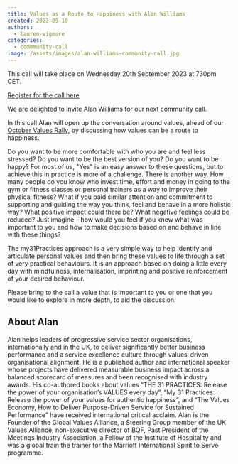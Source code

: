 ```yaml
---
title: Values as a Route to Happiness with Alan Williams
created: 2023-09-10
authors:
  - lauren-wigmore
categories:
  - commmunity-call
image: /assets/images/alan-williams-community-call.jpg
---
```

This call will take place on Wednesday 20th September 2023 at 730pm CET.

[Register for the call here](https://us02web.zoom.us/meeting/register/tZUqdO-vqzwjHtX772ICraDLQNeqiReq-01v)

We are delighted to invite Alan Williams for our next community call.

In this call Alan will open up the conversation around values, ahead of our [October Values Rally](https://lifeitself.org/blog/2023/09/11/october-values-rally), by discussing how values can be a route to happiness. 

Do you want to be more comfortable with who you are and feel less stressed? Do you want to be the best version of you? Do you want to be happy? For most of us, "Yes" is an easy answer to these questions, but to achieve this in practice is more of a challenge. There is another way. How many people do you know who invest time, effort and money in going to the gym or fitness classes or personal trainers as a way to improve their physical fitness? What if you paid similar attention and commitment to supporting and guiding the way you think, feel and behave in a more holistic way? What positive impact could there be? What negative feelings could be reduced? Just imagine – how would you feel if you knew what was important to you and how to make decisions based on and behave in line with these things? 

The my31Practices approach is a very simple way to help identify and articulate personal values and then bring these values to life through a set of very practical behaviours. It is an approach based on doing a little every day with mindfulness, internalisation, imprinting and positive reinforcement of your desired behaviour.

Please bring to the call a value that is important to you or one that you would like to explore in more depth, to aid the discussion.

## About Alan

Alan helps leaders of progressive service sector organisations, internationally and in the UK, to deliver significantly better business performance and a service excellence culture through values-driven organisational alignment. He is a published author and international speaker whose projects have delivered measurable business impact across a balanced scorecard of measures and been recognised with industry awards. His co-authored books about values “THE 31 PRACTICES: Release the power of your organisation’s VALUES every day”, “My 31 Practices: Release the power of your values for authentic happiness”, and “The Values Economy, How to Deliver Purpose-Driven Service for Sustained Performance” have received international critical acclaim. Alan is the Founder of the Global Values Alliance, a Steering Group member of the UK Values Alliance, non-executive director of BQF, Past President of the Meetings Industry Association, a Fellow of the Institute of Hospitality and was a global train the trainer for the Marriott International Spirit to Serve programme.

